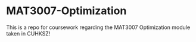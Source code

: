 # MAT3007-Optimization
 This is a repo for coursework regarding the MAT3007 Optimization module taken in CUHKSZ!
